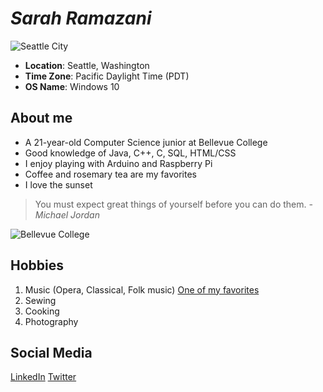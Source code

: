# _Sarah Ramazani_
![Seattle City](https://encrypted-tbn0.gstatic.com/images?q=tbn%3AANd9GcRDZ20-UshipqQspjR9hBlG9yTgCfQNq-uSlRHo7rtHRNHb_Kdl&usqp=CAU)<br>
- **Location**: Seattle, Washington<br>
- **Time Zone**: Pacific Daylight Time (PDT)<br>
- **OS Name**: Windows 10<br>

## About me
- A 21-year-old Computer Science junior at Bellevue College
- Good knowledge of Java, C++, C, SQL, HTML/CSS
- I enjoy playing with Arduino and Raspberry Pi
- Coffee and rosemary tea are my favorites
- I love the sunset
>You must expect great things of yourself
>before you can do them.
_-Michael Jordan_

![Bellevue College](https://encrypted-tbn0.gstatic.com/images?q=tbn%3AANd9GcS-MvQ8SiE4Rgum9EtAlQUqdjqdz3SmTqhMxkYZILJpl29-a1Sj&usqp=CAU) 


## Hobbies
1. Music (Opera, Classical, Folk music) [One of my favorites](https://www.youtube.com/watch?v=jI7zeFpI2dY)
2. Sewing
3. Cooking
4. Photography


## Social Media
 [LinkedIn](https://www.linkedin.com/in/sarah-ramazani/)
 [Twitter](https://twitter.com/RamazaniSarah)
